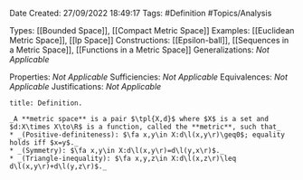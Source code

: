 <div class="topSpace"></div>

Date Created: 27/09/2022 18:49:17
Tags: #Definition #Topics/Analysis

Types: [[Bounded Space]], [[Compact Metric Space]]
Examples: [[Euclidean Metric Space]], [[lp Space]]
Constructions: [[Epsilon-ball]], [[Sequences in a Metric Space]], [[Functions in a Metric Space]]
Generalizations: _Not Applicable_

Properties: _Not Applicable_
Sufficiencies: _Not Applicable_
Equivalences: _Not Applicable_
Justifications: _Not Applicable_

``` ad-Definition
title: Definition.

_A **metric space** is a pair $\tpl{X,d}$ where $X$ is a set and $d:X\times X\to\R$ is a function, called the **metric**, such that_
* _(Positive-definiteness): $\fa x,y\in X:d\l(x,y\r)\geq0$; equality holds iff $x=y$._
* _(Symmetry): $\fa x,y\in X:d\l(x,y\r)=d\l(y,x\r)$._
* _(Triangle-inequality): $\fa x,y,z\in X:d\l(x,z\r)\leq d\l(x,y\r)+d\l(y,z\r)$._

```
